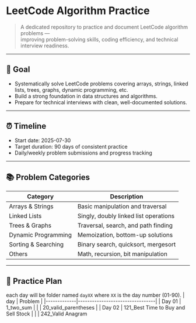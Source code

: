 # LeetCode Algorithm Practice

> A dedicated repository to practice and document LeetCode algorithm problems —  
> improving problem-solving skills, coding efficiency, and technical interview readiness.

---

## 🎯 Goal

- Systematically solve LeetCode problems covering arrays, strings, linked lists, trees, graphs, dynamic programming, etc.
- Build a strong foundation in data structures and algorithms.
- Prepare for technical interviews with clean, well-documented solutions.

---

## ⏰ Timeline

- Start date: 2025-07-30
- Target duration: 90 days of consistent practice
- Daily/weekly problem submissions and progress tracking

---

## 📚 Problem Categories

| Category        | Description                             |
|-----------------|---------------------------------------|
| Arrays & Strings | Basic manipulation and traversal      |
| Linked Lists    | Singly, doubly linked list operations |
| Trees & Graphs  | Traversal, search, and path finding   |
| Dynamic Programming | Memoization, bottom-up solutions   |
| Sorting & Searching | Binary search, quicksort, mergesort |
| Others          | Math, recursion, bit manipulation     |

---

## 📅 Practice Plan
each day will be folder named `dayXX` where `XX` is the day number (01-90).
| day         | Problem                         |
|-------------|---------------------------------|
| Day 01      | 1_two_sum                       |
|             | 20_valid_parentheses            |
| Day 02      | 121_Best Time to Buy and Sell Stock  |
|             | 242_Valid Anagram 



